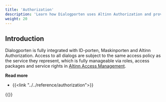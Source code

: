 ```yaml
---
title: 'Authorization'
description: 'Learn how Dialogporten uses Altinn Authorization and provides its own authorization mechanisms'
weight: 20
---
```


## Introduction

Dialogporten is fully integrated with ID-porten, Maskinporten and Altinn Authorization. Access to all dialogs are subject to the same access policy as the service they represent, which is fully manageable via roles, access packages and service rights in [Altinn Access Management](../../../authorization/what-do-you-get/accessmanagement). 

**Read more**
* {{<link "../../reference/authorization">}}

{{<children />}}

